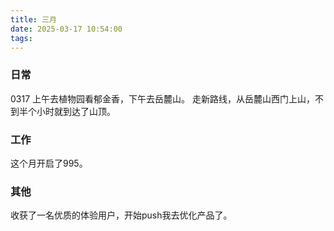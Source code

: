 ```yaml
---
title: 三月
date: 2025-03-17 10:54:00
tags:
---
```


### 日常

0317
上午去植物园看郁金香，下午去岳麓山。
走新路线，从岳麓山西门上山，不到半个小时就到达了山顶。

### 工作
这个月开启了995。

### 其他
收获了一名优质的体验用户，开始push我去优化产品了。